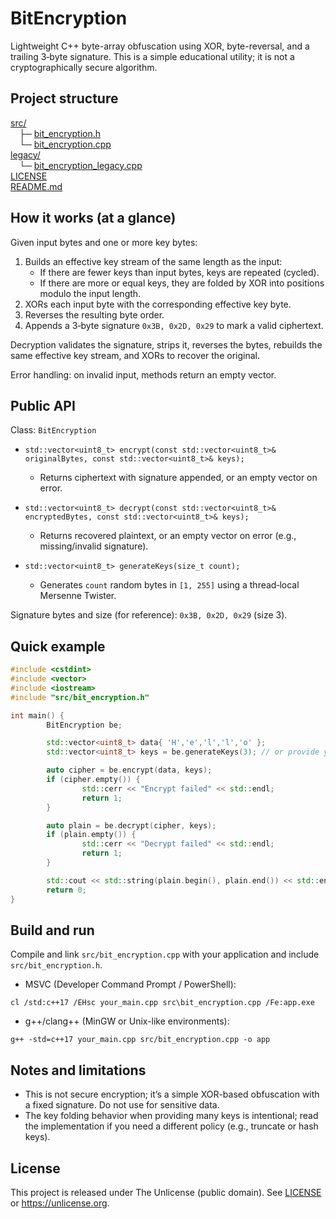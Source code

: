 # BitEncryption

Lightweight C++ byte-array obfuscation using XOR, byte-reversal, and a trailing 3‑byte signature. This is a simple educational utility; it is not a cryptographically secure algorithm.

## Project structure

[src/](src/)<br>
&emsp;├─ [bit_encryption.h](src/bit_encryption.h)<br>
&emsp;└─ [bit_encryption.cpp](src/bit_encryption.cpp)<br>
[legacy/](legacy/)<br>
&emsp;└─ [bit_encryption_legacy.cpp](legacy/bit_encryption_legacy.cpp)<br>
[LICENSE](LICENSE)<br>
[README.md](README.md)<br>

## How it works (at a glance)

Given input bytes and one or more key bytes:

1. Builds an effective key stream of the same length as the input:
	 - If there are fewer keys than input bytes, keys are repeated (cycled).
	 - If there are more or equal keys, they are folded by XOR into positions modulo the input length.
2. XORs each input byte with the corresponding effective key byte.
3. Reverses the resulting byte order.
4. Appends a 3‑byte signature `0x3B, 0x2D, 0x29` to mark a valid ciphertext.

Decryption validates the signature, strips it, reverses the bytes, rebuilds the same effective key stream, and XORs to recover the original.

Error handling: on invalid input, methods return an empty vector.

## Public API

Class: `BitEncryption`

- `std::vector<uint8_t> encrypt(const std::vector<uint8_t>& originalBytes, const std::vector<uint8_t>& keys);`
	- Returns ciphertext with signature appended, or an empty vector on error.

- `std::vector<uint8_t> decrypt(const std::vector<uint8_t>& encryptedBytes, const std::vector<uint8_t>& keys);`
	- Returns recovered plaintext, or an empty vector on error (e.g., missing/invalid signature).

- `std::vector<uint8_t> generateKeys(size_t count);`
	- Generates `count` random bytes in `[1, 255]` using a thread‑local Mersenne Twister.

Signature bytes and size (for reference): `0x3B, 0x2D, 0x29` (size 3).

## Quick example

```cpp
#include <cstdint>
#include <vector>
#include <iostream>
#include "src/bit_encryption.h"

int main() {
		BitEncryption be;

		std::vector<uint8_t> data{ 'H','e','l','l','o' };
		std::vector<uint8_t> keys = be.generateKeys(3); // or provide your own keys

		auto cipher = be.encrypt(data, keys);
		if (cipher.empty()) {
				std::cerr << "Encrypt failed" << std::endl;
				return 1;
		}

		auto plain = be.decrypt(cipher, keys);
		if (plain.empty()) {
				std::cerr << "Decrypt failed" << std::endl;
				return 1;
		}

		std::cout << std::string(plain.begin(), plain.end()) << std::endl; // Hello
		return 0;
}
```

## Build and run

Compile and link `src/bit_encryption.cpp` with your application and include `src/bit_encryption.h`.

- MSVC (Developer Command Prompt / PowerShell):

```
cl /std:c++17 /EHsc your_main.cpp src\bit_encryption.cpp /Fe:app.exe
```

- g++/clang++ (MinGW or Unix-like environments):

```
g++ -std=c++17 your_main.cpp src/bit_encryption.cpp -o app
```

## Notes and limitations

- This is not secure encryption; it’s a simple XOR-based obfuscation with a fixed signature. Do not use for sensitive data.
- The key folding behavior when providing many keys is intentional; read the implementation if you need a different policy (e.g., truncate or hash keys).

## License

This project is released under The Unlicense (public domain). See [LICENSE](LICENSE) or https://unlicense.org.